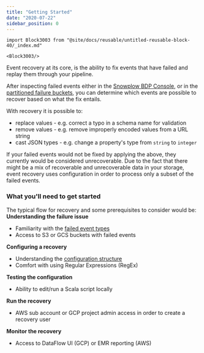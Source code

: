 ```yaml
---
title: "Getting Started"
date: "2020-07-22"
sidebar_position: 0
---
```


```mdx-code-block
import Block3003 from "@site/docs/reusable/untitled-reusable-block-40/_index.md"

<Block3003/>
```

Event recovery at its core, is the ability to fix events that have failed and replay them through your pipeline.

After inspecting failed events either in the [Snowplow BDP Console](/docs/managing-data-quality/failed-events/failed-events-in-the-ui/), or in the [partitioned failure buckets](/docs/managing-data-quality/failed-events/failed-events-in-athena-and-bigquery/), you can determine which events are possible to recover based on what the fix entails.

With recovery it is possible to:

- replace values - e.g. correct a typo in a schema name for validation
- remove values - e.g. remove improperly encoded values from a URL string
- cast JSON types - e.g. change a property's type from `string` to `integer`

If your failed events would not be fixed by applying the above, they currently would be considered unrecoverable. Due to the fact that there might be a mix of recoverable and unrecoverable data in your storage, event recovery uses configuration in order to process only a subset of the failed events.

### What you'll need to get started  

The typical flow for recovery and some prerequisites to consider would be:  
**Understanding the failure issue**

- Familiarity with the [failed event types](/docs/managing-data-quality/failed-events/understanding-failed-events/)
- Access to S3 or GCS buckets with failed events

**Configuring a recovery**

- Understanding the [configuration structure](/docs/managing-data-quality/event-recovery-for-bdp-users/manual-event-recovery-for-snowplow-bdp/configuration/)
- Comfort with using Regular Expressions (RegEx)

**Testing the configuration**

- Ability to edit/run a Scala script locally

**Run the recovery**

- AWS sub account or GCP project admin access in order to create a recovery user

**Monitor the recovery**

- Access to DataFlow UI (GCP) or EMR reporting (AWS)
